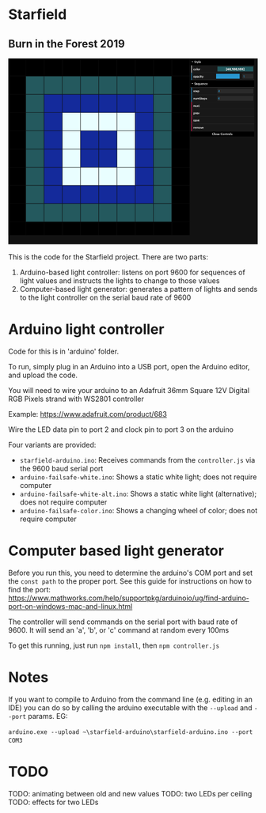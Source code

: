 # Starfield
## Burn in the Forest 2019

![Preview](preview.png)


This is the code for the Starfield project. There are two parts:

1. Arduino-based light controller: listens on port 9600 for sequences of light values and instructs the lights to change to those values
2. Computer-based light generator: generates a pattern of lights and sends to the light controller on the serial baud rate of 9600

# Arduino light controller

Code for this is in 'arduino' folder.

To run, simply plug in an Arduino into a USB port, open the Arduino editor, and upload the code.

You will need to wire your arduino to an Adafruit 36mm Square 12V Digital RGB Pixels strand with WS2801 controller

Example: https://www.adafruit.com/product/683

Wire the LED data pin to port 2 and clock pin to port 3 on the arduino

Four variants are provided:

- `starfield-arduino.ino`: Receives commands from the `controller.js` via the 9600 baud serial port
- `arduino-failsafe-white.ino`: Shows a static white light; does not require computer
- `arduino-failsafe-white-alt.ino`: Shows a static white light (alternative); does not require computer
- `arduino-failsafe-color.ino`: Shows a changing wheel of color; does not require computer

# Computer based light generator

Before you run this, you need to determine the arduino's COM port and set the `const path` to the proper port. See this guide for instructions on how to find the port: https://www.mathworks.com/help/supportpkg/arduinoio/ug/find-arduino-port-on-windows-mac-and-linux.html

The controller will send commands on the serial port with baud rate of 9600. It will send an 'a', 'b', or 'c' command at random every 100ms

To get this running, just run `npm install`, then `npm controller.js`

# Notes

If you want to compile to Arduino from the command line (e.g. editing in an IDE) you can do so by calling the arduino executable with the `--upload` and `--port` params. EG:

`arduino.exe --upload ~\starfield-arduino\starfield-arduino.ino --port COM3`


# TODO

TODO: animating between old and new values
TODO: two LEDs per ceiling
TODO: effects for two LEDs


